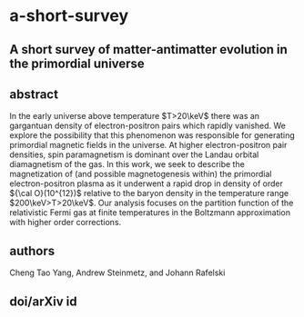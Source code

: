 # a-short-survey
## A short survey of matter-antimatter evolution in the primordial universe

## abstract
In the early universe above temperature $T>20\keV$ there was an gargantuan density of electron-positron pairs which rapidly vanished. We explore the possibility that this phenomenon was responsible for generating primordial magnetic fields in the universe. At higher electron-positron pair densities, spin paramagnetism is dominant over the Landau orbital diamagnetism of the gas. In this work, we seek to describe the magnetization of (and possible magnetogenesis within) the primordial electron-positron plasma as it underwent a rapid drop in density of order ${\cal O}(10^{12})$ relative to the baryon density in the temperature range $200\keV>T>20\keV$. Our analysis focuses on the partition function of the relativistic Fermi gas at finite temperatures in the Boltzmann approximation with higher order corrections.

## authors
Cheng Tao Yang, Andrew Steinmetz, and Johann Rafelski

## doi/arXiv id
